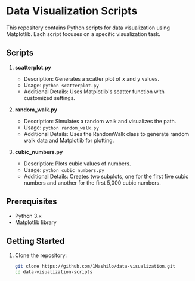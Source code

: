 # Data Visualization Scripts

This repository contains Python scripts for data visualization using Matplotlib. Each script focuses on a specific visualization task.

## Scripts

1. **scatterplot.py**
   - Description: Generates a scatter plot of x and y values.
   - Usage: `python scatterplot.py`
   - Additional Details: Uses Matplotlib's scatter function with customized settings.

2. **random_walk.py**
   - Description: Simulates a random walk and visualizes the path.
   - Usage: `python random_walk.py`
   - Additional Details: Uses the RandomWalk class to generate random walk data and Matplotlib for plotting.

3. **cubic_numbers.py**
   - Description: Plots cubic values of numbers.
   - Usage: `python cubic_numbers.py`
   - Additional Details: Creates two subplots, one for the first five cubic numbers and another for the first 5,000 cubic numbers.

## Prerequisites

- Python 3.x
- Matplotlib library

## Getting Started

1. Clone the repository:

   ```bash
   git clone https://github.com/1Mashilo/data-visualization.git
   cd data-visualization-scripts
